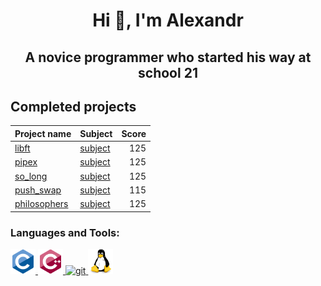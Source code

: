 <h1 align="center">Hi 👋, I'm Alexandr</h1>
<h2 align="center">A novice programmer who started his way at school 21</h3>

## Сompleted projects

Project name | Subject |Score
:------------|:--------|-------:
[libft](https://github.com/eregin/libft) |[subject](assets/libft.pdf)| 125
[pipex](https://github.com/eregin/pipex) |[subject](assets/pipex.pdf)| 125
[so_long](https://github.com/eregin/so_long) |[subject](assets/push_swap.pdf)| 125
[push_swap](https://github.com/eregin/push_swap) |[subject](assets/so_long.pdf)| 115
[philosophers](https://github.com/eregin/philosophers) |[subject](assets/philosophers.pdf)| 125

<p align="left">
</p>

<h3 align="left">Languages and Tools:</h3>
<p align="left"> <a href="https://www.cprogramming.com/" target="_blank" rel="noreferrer">
<img src="https://raw.githubusercontent.com/devicons/devicon/master/icons/c/c-original.svg" alt="c" width="40" height="40"/> </a> <a href="https://www.w3schools.com/cpp/" target="_blank" rel="noreferrer">
<img src="https://raw.githubusercontent.com/devicons/devicon/master/icons/cplusplus/cplusplus-original.svg" alt="cplusplus" width="40" height="40"/> </a> <a href="https://git-scm.com/" target="_blank" rel="noreferrer">
<img src="https://www.vectorlogo.zone/logos/git-scm/git-scm-icon.svg" alt="git" width="40" height="40"/> </a> <a href="https://www.linux.org/" target="_blank" rel="noreferrer">
<img src="https://raw.githubusercontent.com/devicons/devicon/master/icons/linux/linux-original.svg" alt="linux" width="40" height="40"/> </a> </p>